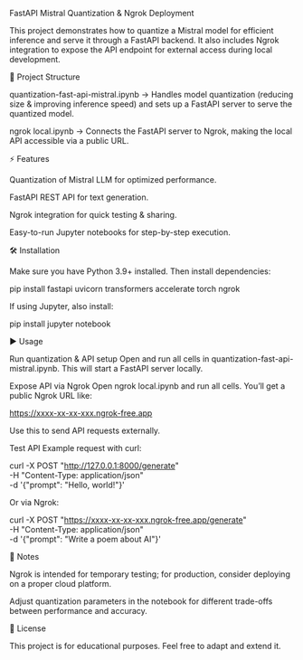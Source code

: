  FastAPI Mistral Quantization & Ngrok Deployment

This project demonstrates how to quantize a Mistral model for efficient inference and serve it through a FastAPI backend. It also includes Ngrok integration to expose the API endpoint for external access during local development.

📂 Project Structure

quantization-fast-api-mistral.ipynb → Handles model quantization (reducing size & improving inference speed) and sets up a FastAPI server to serve the quantized model.

ngrok local.ipynb → Connects the FastAPI server to Ngrok, making the local API accessible via a public URL.

⚡ Features

Quantization of Mistral LLM for optimized performance.

FastAPI REST API for text generation.

Ngrok integration for quick testing & sharing.

Easy-to-run Jupyter notebooks for step-by-step execution.

🛠️ Installation

Make sure you have Python 3.9+ installed. Then install dependencies:

pip install fastapi uvicorn transformers accelerate torch ngrok


If using Jupyter, also install:

pip install jupyter notebook

▶️ Usage

Run quantization & API setup
Open and run all cells in quantization-fast-api-mistral.ipynb.
This will start a FastAPI server locally.

Expose API via Ngrok
Open ngrok local.ipynb and run all cells.
You’ll get a public Ngrok URL like:

https://xxxx-xx-xx-xxx.ngrok-free.app


Use this to send API requests externally.

Test API
Example request with curl:

curl -X POST "http://127.0.0.1:8000/generate" \
-H "Content-Type: application/json" \
-d '{"prompt": "Hello, world!"}'


Or via Ngrok:

curl -X POST "https://xxxx-xx-xx-xxx.ngrok-free.app/generate" \
-H "Content-Type: application/json" \
-d '{"prompt": "Write a poem about AI"}'

📌 Notes

Ngrok is intended for temporary testing; for production, consider deploying on a proper cloud platform.

Adjust quantization parameters in the notebook for different trade-offs between performance and accuracy.

📜 License

This project is for educational purposes. Feel free to adapt and extend it.
